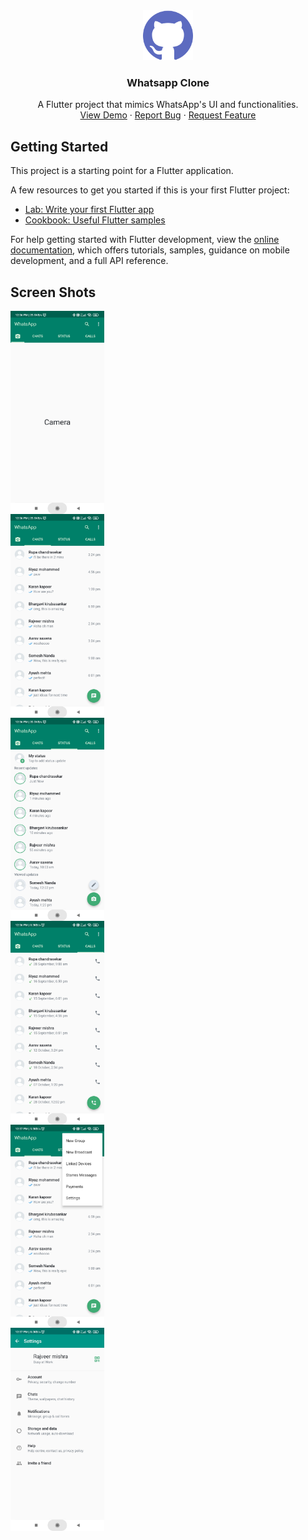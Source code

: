 <div id="top"></div>

<div align="center">
  <a href="">
    <img src="screenshots/github.png" alt="Logo" width="80" height="80">
  </a>

  <h3 align="center">Whatsapp Clone</h3>

  <p align="center">
    A Flutter project that mimics WhatsApp's UI and functionalities.
    <br />
    <a href="">View Demo</a>
    ·
    <a href="">Report Bug</a>
    ·
    <a href="">Request Feature</a>
  </p>
</div>


## Getting Started

This project is a starting point for a Flutter application.

A few resources to get you started if this is your first Flutter project:

- [Lab: Write your first Flutter app](https://docs.flutter.dev/get-started/codelab)
- [Cookbook: Useful Flutter samples](https://docs.flutter.dev/cookbook)

For help getting started with Flutter development, view the
[online documentation](https://docs.flutter.dev/), which offers tutorials,
samples, guidance on mobile development, and a full API reference.

## Screen Shots

<div style="display:grid">
    <img style="width: 150px" src="screenshots/camera.jpg" alt="camera screen" title="camera screen">
    <img style="width: 150px" src="screenshots/chats.jpg" alt="chat screen" title="chat screen">
    <img style="width: 150px" src="screenshots/status.jpg" alt="status screen" title="status screen">
    <img style="width: 150px" src="screenshots/calls.jpg" alt="calls screen" title="calls screen">
    <img style="width: 150px" src="screenshots/popmenu.jpg" alt="popmenu screen" title="popmenu screen">
    <img style="width: 150px" src="screenshots/setings.jpg" alt="settings screen" title="settings screen">
</div>


